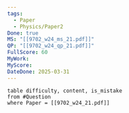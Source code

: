 ```yaml
---
tags:
  - Paper
  - Physics/Paper2
Done: true
MS: "[[9702_w24_ms_21.pdf]]"
QP: "[[9702_w24_qp_21.pdf]]"
FullScore: 60
MyWork: 
MyScore: 
DateDone: 2025-03-31
---
```

```dataview
table difficulty, content, is_mistake
from #Question
where Paper = [[9702_w24_21.pdf]]
```
